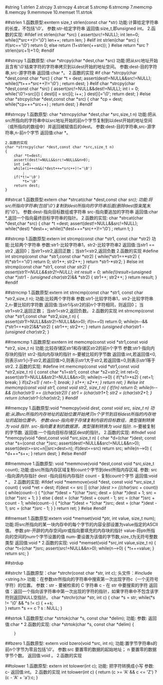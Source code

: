 #string
	1.strlen
	2.strcpy
	3.strncpy
	4.strcat
	5.strcmp
	6.strncmp
	7.memcmp
	8.memcpy
	9.memmove
	10.memset
	11.strtok

##strlen
	1.函数原型:exntern size_t strlen(const char *str)
	    功能:计算给定字符串的长度，不包括'\0'。
	    参数:str-给定字符串
	    返回值:size_t,即unsigned int。 
	2.函数的实现:
	#ifdef
	  int strlen(char *src)
	  {
	    assert(src!=NULL);
	    int len=0;
	    while((*src++)!='\0')
	          len++;
	    return len;
	   }
	#elif
	    int strlen(char *src)
	    {
	      if(src=='\0')
	          return 0;
	      else
	          return (1+strlen(++src));
	    }
	#else
		return *src ? strlen(src+1)+1:0;
	#endif

##strcpy
		1.函数原型:
		    char *strcpy(char *dest,char *src)
		        功能:把从src地址开始且含有'\0'结束字符的字符串拷贝到以dest开始的地址空间。
		        参数:dest-目的字符串,src-源字符串
		        返回值:char *。
		2.函数的实现
			#if
			char *strcpy(char *dest,const char *src)
			{
				char *t = dest;
				assert(dest!=NULL&&src!=NULL);
				while((*t++=*src++)!='\0')
				  ;
				return dest;
			}
			#elif
			char *strcpy(char *dest,const char *src)
			{
			    assert(src!=NULL&&dest!=NULL);
			    int i = 0;
			    while('\0'!=src[i])
			    {
			        dest[i] = src[i];
			        i++;
			    }
			    dest[i]='\0';
			    return dest;
			}
			#else
			char *strcpy(char *dest,const char *src)
			{
				char *cp = dest;
				while(*cp++=*src++)
				  ;
				return dest;
			}
			#endif

##strncpy
	1.函数原型:
	    char *strncpy(char *dest,char *src,size_t n)
	        功能:把从src所指向的字符串中以src地址开始的前n个字节复制到以dest开始的地址空间（或所指向的数组中）并返回被赋值后的dest。
	        参数:dest-目的字符串,src-源字符串,n-前n个字节
	        返回值:char *。
	
	2.函数的实现
	char *strncpy(char *dest,const char *src,size_t n)
	{
		char *t=dest;
		assert(dest!=NULL&&src!=NULL&&n>0);
		int i=0;
		while(i++<n&&(*dest++=*src++)!='\0')
			;
		if(*t!='\0')
			*t='\0'
		return dest;
	}

##strcat
	1.函数原型:extern char *strcat(char *dest,const char *src);
	    功能:将src所指向字符串(包括'\0')复制到dest所指向的字符串后面(删除*dest原来尾末的'\0')。
	    参数:dest-指向目标数组或字符串
	         src-指向要追加的字符串
	    返回值:char *,返回一个指向最终目标字符串的指针。
	2.函数的实现:
	char *strcat(char *dest,char *src)
	{
		char *t =dest;
		assert(dest!=NULL&&src!=NULL);
		while(*dest)
			*dest++;
		while((*dest++=*src++)!='\0')
			;
		return t;
	}

##strcmp
	1.函数原型:extern int strcmp(const char *str1, const char *str2)
	    功能:比较两个字符串
	    参数:str1-比较字符串1，str2-比较字符串2
	    返回值:当str1 == str2 ,返回0；当str1>str2,返回正数；当str1<str2,返回负数
	2.函数的实现
		#define
		int strcmp(const char *str1,const char *str2)
		{
			while(*str1==*str2)
			{
				if(*str1=='\0')
					return 0;
				str1++;
				str2++;
			}
			return *str1-*str2;
		}
		#else
		int strcmp(const char *str1, const char *str2)
		{
		    assert(str1!=NULL&&str2!=NULL);
		    int result = 0;
		    while(!(result=*(unsigned char *)str1 - *(unsigned char*)str2)&& *str2)
		    {
		        str1++;
		        str2++;
		    }
		    return result;
		}
		#endif

##strncmp
	1.函数原型:extern int strncmp(const char *str1, const char *str2,size_t n);
	    功能:比较两个字符串
	    参数:str1-比较字符串1，str2-比较字符串2,n-要比较的字符数
	    返回值:当str1与str2的前n个字符相同，则返回0；
	           当str1>str2,返回正数；
	           当str1<str2,返回负数。
	2.函数的实现 
	int strncmp(const char *str1,const char *str2,size_t n)
	{
	    assert(str1!=NULL&&str2!=NULL&&n>0);
	    if(n==0)
	        return 0;
	    while(n--&&(*str1==*str2)&&*str2)
	    {
	        str1++;
	        str2++;
	    }
	    return *(unsigned char*)str1 - *(unsigned char*)str2;
	}

##memcmp
	1.函数原型:exntern int memcmp(const void *str1,const void *str2, size_t n)
	    功能:比较存储区str1和存储区str2的前n个字节
	    参数:str1-指向内存块的指针
	         str2-指向内存块的指针
	         n-要被比较的字节数
	    返回值:int,若返回值<0,则表示str1小于str2,若返回值>0,则表示str1大于str2,若返回值=0,则表示str1等于str2.
	2.函数的实现:
	#define 
	int memcmp(const void *str1,const void *str2,size_t n)
	{
	    const char *s1=str1;
	    const char *s2=str2;
	    int ret=0;
	    assert(str1!=NULL&&str2!=NULL&&n>0);
	    while(n-->0)
	    {
	        if(*s1>*s2)
	        {
	            ret=1;
	            break;
	        }
	        if(*s2>*s1)
	        {
	            ret=-1;
	            break;
	        }
	        s1++;
	        s2++;
	    }
	    return ret;
	}
	#else
	int memcmp(const void *str1, const void *str2, size_t n)
	{
	    if(!n)
	        return 0;
	    while(n--&& *((char*)str1) == *((char*)str2))
	    {
	        str1 = (char*)str1+1;
	        str2 = (char*)str2+1;
	    }
	    return *(char*)str1-*(char*)str2;
	}
	#endif

##memcpy
	1.函数原型:void *memcpy(void *dest, const void *src, size_t n)
	    功能:从源src所指的内存地址的起始位置开始拷贝n个字节到目标dest所指的内存地址的起始位置中。
	    参数:dest-指向用于存储复制内容的目标数组，类型强制转换为 void* 指针.
	         src-指向要复制的数据源，类型强制转换为 void* 指针.
	         n-要被复制的字节数.
	    返回值:一个指向目标存储区dest的指针。 
	2.函数的实现:
	#ifndef
	void *memcpy(void *dest,const void *src,size_t n)
	{
	    char *d=(char *)dest;
	    const char *s=(const char *)src;
	    assert(dest!=NULL&&src!=NULL&&n>0);
	    assert(dest>=src+n||src>dest+n);
	    if(dest==src)
	        return src;
	    while(n-->0)
	    {
	        *d++=*s++;
	    }
	    return dest;
	}
	#else
	#endif

##memmove
	1.函数原型:
	    void *memmove(void *dest,const void *src,size_t count);
	    功能:由src所指内存区域复制count个字节到dest所指内存区域.
	    参数: src  -指向源内存指针
	          dest -指向目标内存指针
	          count - 复制count个字节
	    返回值:void * 。 
	2.函数的实现:
		#ifdef
		void *memmove(void *dest, const void *src,size_t count)
		{
		    void *ret = dest;
		    if(dest <= src || (char *)dest >= ((char*)src + count))
		    {
		        while(count--)
		        {
		            *(char *)dest = *(char *)src;
		            dest = (char *)dest + 1;
		            src = (char *)src + 1;
		        }
		    }
		    else
		    {
		        dest = (char *)dest + count - 1;
		        src = (char *)src + count - 1;
		        while(count--)
		        {
		            *(char *)dest = *(char *)src;
		            dest = (char *)dest - 1;
		            src = (char *)src - 1;
		        }
		    }
		    return ret;
		}
		#else
		#endif

##memset
	1.函数原型:extern void *memset(void *ptr, int value, size_t num);
	    功能:将src所指向的某一块内存中的每个字节的内容全部设置为value指定的ASCII值。
	    参数:ptr-开辟的内存空间ptr或指向要填充的内存块的指针
	         value-将ptr所指向的空间的num个字节设置的值
	         num-要设置为该值的字节数,size_t为无符号整数类型
	    返回值:void *
	2.函数的实现:
	void *memset(void *src,int value,size_t n)
	{
	    char *t=(char *)src;
	    assert(src!=NULL&&n>0);
	    while(n-->0)
	    {
	        *t++=value;
	    }
	    return src;
	}

##strdup

##strchr
	1.函数原型：char *strchr(const char *str, int c);
		头文件：#include <string.h>
		功能：在参数str所指向的字符串中搜索第一次出现字符c（一个无符号字符）的位置。
		参数：str - 要被检索的 C 字符串
			  c - 在 str 中要搜索的字符	
		返回值：返回一个指向该字符串中第一次出现的字符的指针，如果字符串中不包含该字符则返回NULL空指针。
		char *strchr(char *str, int c)
		{
			char *s = str;
			while(*s != '\0' && *s != c)
			{
				++s;			
			}
			return *s == c ? s : NULL;
		}

##strtok
	1.函数原型:char *strtok(char *s, const char *delim);
	    功能:
	    参数:
	    返回值:char *
	2.函数的实现:
	    char *strtok(char *s, const char *delim)
	    {
	
	    }

##bzero
	1.函数原型:
	        extern void bzero(void *src, int n);
	        功能:置字节字符串s的前n个字节为零且包括‘\0’。
	        参数:src 要置零的数据的起始地址； n 要置零的数据字节个数。
	        返回值:void 。
	2.函数的实现

##tolower
	1.函数原型:
	        extern int tolower(int c);
	        功能: 把字符转换成小写
	        参数:
				c-
	        返回值:int。
	2.函数的实现
			int tolower(int c)
			{
				return (c >= 'A' && c <= 'Z') ? (c - 'A' + 'a'):c;
			}

























